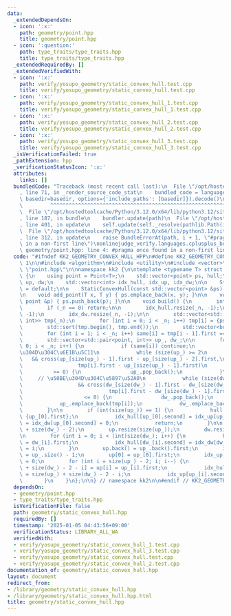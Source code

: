 ```yaml
---
data:
  _extendedDependsOn:
  - icon: ':x:'
    path: geometry/point.hpp
    title: geometry/point.hpp
  - icon: ':question:'
    path: type_traits/type_traits.hpp
    title: type_traits/type_traits.hpp
  _extendedRequiredBy: []
  _extendedVerifiedWith:
  - icon: ':x:'
    path: verify/yosupo_geometry/static_convex_hull.test.cpp
    title: verify/yosupo_geometry/static_convex_hull.test.cpp
  - icon: ':x:'
    path: verify/yosupo_geometry/static_convex_hull_1.test.cpp
    title: verify/yosupo_geometry/static_convex_hull_1.test.cpp
  - icon: ':x:'
    path: verify/yosupo_geometry/static_convex_hull_2.test.cpp
    title: verify/yosupo_geometry/static_convex_hull_2.test.cpp
  - icon: ':x:'
    path: verify/yosupo_geometry/static_convex_hull_3.test.cpp
    title: verify/yosupo_geometry/static_convex_hull_3.test.cpp
  _isVerificationFailed: true
  _pathExtension: hpp
  _verificationStatusIcon: ':x:'
  attributes:
    links: []
  bundledCode: "Traceback (most recent call last):\n  File \"/opt/hostedtoolcache/Python/3.12.0/x64/lib/python3.12/site-packages/onlinejudge_verify/documentation/build.py\"\
    , line 71, in _render_source_code_stat\n    bundled_code = language.bundle(stat.path,\
    \ basedir=basedir, options={'include_paths': [basedir]}).decode()\n          \
    \         ^^^^^^^^^^^^^^^^^^^^^^^^^^^^^^^^^^^^^^^^^^^^^^^^^^^^^^^^^^^^^^^^^^^^^^^^^^^^^^^^^\n\
    \  File \"/opt/hostedtoolcache/Python/3.12.0/x64/lib/python3.12/site-packages/onlinejudge_verify/languages/cplusplus.py\"\
    , line 187, in bundle\n    bundler.update(path)\n  File \"/opt/hostedtoolcache/Python/3.12.0/x64/lib/python3.12/site-packages/onlinejudge_verify/languages/cplusplus_bundle.py\"\
    , line 401, in update\n    self.update(self._resolve(pathlib.Path(included), included_from=path))\n\
    \  File \"/opt/hostedtoolcache/Python/3.12.0/x64/lib/python3.12/site-packages/onlinejudge_verify/languages/cplusplus_bundle.py\"\
    , line 312, in update\n    raise BundleErrorAt(path, i + 1, \"#pragma once found\
    \ in a non-first line\")\nonlinejudge_verify.languages.cplusplus_bundle.BundleErrorAt:\
    \ geometry/point.hpp: line 4: #pragma once found in a non-first line\n"
  code: "#ifndef KK2_GEOMETRY_CONVEX_HULL_HPP\n#define KK2_GEOMETRY_CONVEX_HULL_HPP\
    \ 1\n\n#include <algorithm>\n#include <utility>\n#include <vector>\n\n#include\
    \ \"point.hpp\"\n\nnamespace kk2 {\n\ntemplate <typename T> struct StaticConvexHull\
    \ {\n    using point = Point<T>;\n    std::vector<point> ps, hull;\n    std::vector<point>\
    \ up, dw;\n    std::vector<int> idx_hull, idx_up, idx_dw;\n\n    StaticConvexHull()\
    \ = default;\n\n    StaticConvexHull(const std::vector<point> &ps) : ps(ps) {}\n\
    \n    void add_point(T x, T y) { ps.emplace_back(x, y); }\n\n    void add_point(const\
    \ point &p) { ps.push_back(p); }\n\n    void build() {\n        int _n = size(ps);\n\
    \        if (_n == 0) return;\n\n        idx_hull.resize(_n, -1);\n        idx_up.resize(_n,\
    \ -1);\n        idx_dw.resize(_n, -1);\n\n        std::vector<std::pair<point,\
    \ int>> tmp(_n);\n        for (int i = 0; i < _n; i++) tmp[i] = {ps[i], i};\n\
    \        std::sort(tmp.begin(), tmp.end());\n        std::vector<bool> same(_n);\n\
    \        for (int i = 1; i < _n; i++) same[i] = tmp[i - 1].first == tmp[i].first;\n\
    \        std::vector<std::pair<point, int>> up_, dw_;\n\n        for (int i =\
    \ 0; i < _n; i++) {\n            if (same[i]) continue;\n            // \u50BE\
    \u304D\u304C\u6E1B\u5C11\n            while (size(up_) >= 2\n                \
    \   && cross(up_[size(up_) - 1].first - up_[size(up_) - 2].first,\n          \
    \                  tmp[i].first - up_[size(up_) - 1].first)\n                \
    \          >= 0) {\n                up_.pop_back();\n            }\n\n       \
    \     // \u50BE\u304D\u304C\u5897\u52A0\n            while (size(dw_) >= 2\n \
    \                  && cross(dw_[size(dw_) - 1].first - dw_[size(dw_) - 2].first,\n\
    \                            tmp[i].first - dw_[size(dw_) - 1].first)\n      \
    \                    <= 0) {\n                dw_.pop_back();\n            }\n\
    \            up_.emplace_back(tmp[i]);\n            dw_.emplace_back(tmp[i]);\n\
    \        }\n\n        if (int(size(up_)) == 1) {\n            hull = up = dw =\
    \ {up_[0].first};\n            idx_hull[up_[0].second] = idx_up[up_[0].second]\
    \ = idx_dw[up_[0].second] = 0;\n            return;\n        }\n\n        hull.resize(size(up_)\
    \ + size(dw_) - 2);\n        up.resize(size(up_));\n        dw.resize(size(dw_));\n\
    \n        for (int i = 0; i < (int)size(dw_); i++) {\n            hull[i] = dw[i]\
    \ = dw_[i].first;\n            idx_hull[dw_[i].second] = idx_dw[dw_[i].second]\
    \ = i;\n        }\n        up.back() = up_.back().first;\n        idx_up[up_.back().second]\
    \ = up_.size() - 1;\n        up[0] = up_[0].first;\n        idx_up[up_[0].second]\
    \ = 0;\n        for (int i = size(up_) - 2; i; i--) {\n            hull[size(up_)\
    \ + size(dw_) - 2 - i] = up[i] = up_[i].first;\n            idx_hull[up_[i].second]\
    \ = size(up_) + size(dw_) - 2 - i;\n            idx_up[up_[i].second] = i;\n \
    \       }\n    }\n};\n\n} // namespace kk2\n\n#endif // KK2_GEOMETRY_CONVEX_HULL_HPP\n"
  dependsOn:
  - geometry/point.hpp
  - type_traits/type_traits.hpp
  isVerificationFile: false
  path: geometry/static_convex_hull.hpp
  requiredBy: []
  timestamp: '2025-01-05 04:43:56+09:00'
  verificationStatus: LIBRARY_ALL_WA
  verifiedWith:
  - verify/yosupo_geometry/static_convex_hull_1.test.cpp
  - verify/yosupo_geometry/static_convex_hull_3.test.cpp
  - verify/yosupo_geometry/static_convex_hull.test.cpp
  - verify/yosupo_geometry/static_convex_hull_2.test.cpp
documentation_of: geometry/static_convex_hull.hpp
layout: document
redirect_from:
- /library/geometry/static_convex_hull.hpp
- /library/geometry/static_convex_hull.hpp.html
title: geometry/static_convex_hull.hpp
---
```

